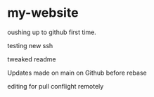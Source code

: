 # my-website

oushing up to github first time.

testing new ssh 


tweaked readme


Updates made on main on Github before rebase

editing for pull conflight remotely
